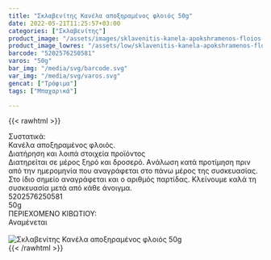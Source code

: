 ```yaml
---
title: "Σκλαβενίτης Κανέλα αποξηραμένος φλοιός 50g"
date: 2022-05-21T11:25:57+03:00
categories: ["Σκλαβενίτης"]
product_image: "/assets/images/sklavenitis-kanela-apokshramenos-floios-50g.jpg"
product_image_lowres: "/assets/low/sklavenitis-kanela-apokshramenos-floios-50g.jpg"
barcode: "5202576250581"
varos: "50g"
bar_img: "/media/svg/barcode.svg"
var_img: "/media/svg/varos.svg"
gencat: ["Τρόφιμα"]
tags: ["Μπαχαρικά"]

---
```

{{< rawhtml >}}

<div class="sload518"><div class="product"><div id="sistatika">Συστατικά:</div><div class="alltext">Κανέλα αποξηραμένος φλοιός.</div><div id="loipa">Διατήρηση και λοιπά στοιχεία προϊόντος</div><div class="alltext">Διατηρείται σε μέρος ξηρό και δροσερό. Aνάλωση κατά προτίμηση πριν από την ημερομηνία που αναγράφεται στο πάνω μέρος της συσκευασίας. Στο ίδιο σημείο αναγράφεται και ο αριθμός παρτίδας. Κλείνουμε καλά τη συσκευασία μετά από κάθε άνοιγμα.</div><div id="barcode"><div id="barimage1"></div><span id="bartext">5202576250581</span></div><div id="varos"><div id="varosimage1"></div><span id="varostext">50g</span></div><div id="kivotio">ΠΕΡΙΕΧΟΜΕΝΟ ΚΙΒΩΤΙΟΥ:<br>Αναμένεται</div><br><div class="pimg"><img alt="Σκλαβενίτης Κανέλα αποξηραμένος φλοιός 50g" title="Σκλαβενίτης Κανέλα αποξηραμένος φλοιός 50g" src="/assets/images/sklavenitis-kanela-apokshramenos-floios-50g.jpg"></div></div></div>
{{< /rawhtml >}}


